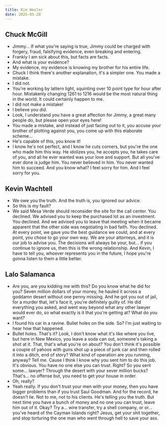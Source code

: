 ```yaml
---
title: Kim Wexler
date: 2025-05-28
---
```


## Chuck McGill

- Jimmy... If what you're saying is true, Jimmy could be charged with forgery, fraud, falsifying evidence, even breaking and entering.
- Frankly I am sick about this, but facts are facts.
- And what is your evidence?
- My evidence, my evidence is knowing my brother for his entire life.
- Chuck I think there's another explanation, it's a simpler one. You made a mistake.
- I did not.
- You're working by lattern light, squinting over 10 point type for hour after hour. Mistakenly changing 1261 to 1216 would be the most natural thing in the world. It could certainly happen to me.
- I did not make a mistake!
- I believe you did.
- Look, I understand you have a great affection for Jimmy, a great many people do, but please open your eyes here!
- You made a mistake, and instead of just facing out to it, you accuse your brother of plotting against you, you come up with this elaborate scheme...
- He's capable of this, you know it!
- I know he's not perfect, and I know he cuts corners, but you're the one who made him this way. He idolizes you, he accepts you, he takes care of you, and all he ever wanted was your love and support. But all you've ever done is judge him. You never believed in him. You never wanted him to succeed. And you know what? I feel sorry for him. And I feel sorry for you.

## Kevin Wachtell

- We owe you the truth. And the truth is, you ignored our advice.
- So this is my fault?
- We said Mesa Verde should reconsider the site for the call center. You declined. We advised you to keep the purchased lot as an investment. You declined. And we advised you to leave that meeting when it became apparent that the other side was negotiating in bad faith. You declined. At every point, we gave you the best guidance we could, and at every point, you chose to go your own way. We are your attorneys, and it is our job to advise you. The decisions will always be your, but... if you continue to ignore us, then this is the wrong relationship. And Kevin, I have to tell you, whoever represents you in the future, I hope you're gonna listen to them a little better.

## Lalo Salamanca

- Are you, are you kidding me with this? Do you know what he did for you? Seven million dollars of your money, he hauled it across a goddamn desert without one penny missing. And he got you out of jail, for a murder that, let's face it, you're definitely guilty of. He did everything you asked, and went way beyond what any other lawyer would ever do, so what exactly is it that you're getting at? What do you want?
- I found his car in a ravine. Bullet holes on the side. So? I'm just waiting to hear how that happened.
- Bullet holes. That's it? Look, I don't know what it's like where you live, but here in New Mexico, you leave a soda can out, someone's taking a shot at it. That, that's what you're on about? You don't think it's possible a couple of yahoos with guns shot up a piece of junk car and then rolled it into a ditch, end of story? What kind of operation are you running, anyway? Tell me. Cause I think I know why you sent him to do this job. It's obvious. You have no one else you can trust. Right? So you sent some... lawyer? Through the desert with your sever million bucks? That's... no offense but, you need to get your house in order.
- Oh, really?
- Yeah really. If you don't trust your men with your money, then you have bigger problems than if you trust Saul Goodman. And for the record, he doesn't lie. Not to me, not to his clients. He's telling you the truth. But next time you have a bunch of money and no one you can trust, leave him out of it. Okay? Try a... wire transfer, try a shell company, or or... you've heard of the Cayman Islands right? Jesus, get your shit together, and stop torturing the one man who went through hell to save your ass.
